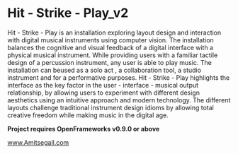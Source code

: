 # Hit - Strike - Play_v2


 Hit - Strike - Play is an installation exploring layout design and interaction with digital musical instruments using computer vision.
 The installation balances the cognitive and visual feedback of a digital interface with a physical musical instrument.
 While providing users with a familiar tactile design of a percussion instrument, any user is able to play music.
 The installation can beused as  a solo act , a collaboration tool, a studio instrument and for a performative purposes.
 Hit - Strike - Play highlights the interface as the key factor in the user - interface - musical output relationship,
 by allowing users to experiment with different design aesthetics using an intuitive approach and modern technology.
 The different layouts challenge traditional instrument design idioms by allowing total creative freedom while making music in the digital age.
 
 **Project requires OpenFrameworks v0.9.0 or above**
 
 
 www.Amitsegall.com
